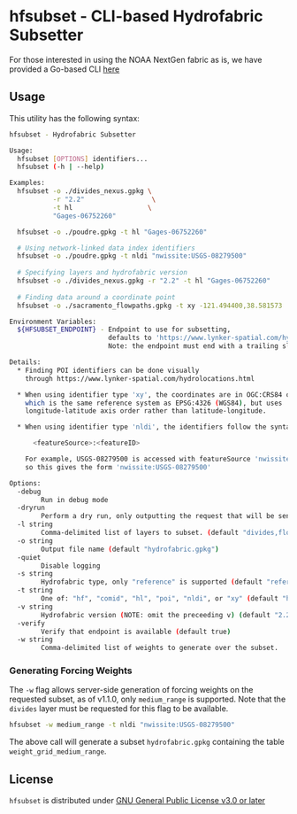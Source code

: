 # hfsubset - CLI-based Hydrofabric Subsetter

For those interested in using the NOAA NextGen fabric as is, we have
provided a Go-based CLI
[here](https://github.com/lynker-spatial/hfsubsetCLI/releases)

## Usage

This utility has the following syntax:

``` bash
hfsubset - Hydrofabric Subsetter

Usage:
  hfsubset [OPTIONS] identifiers...
  hfsubset (-h | --help)

Examples:
  hfsubset -o ./divides_nexus.gpkg \
           -r "2.2"                 \
           -t hl                   \
           "Gages-06752260"

  hfsubset -o ./poudre.gpkg -t hl "Gages-06752260"

  # Using network-linked data index identifiers
  hfsubset -o ./poudre.gpkg -t nldi "nwissite:USGS-08279500"
  
  # Specifying layers and hydrofabric version
  hfsubset -o ./divides_nexus.gpkg -r "2.2" -t hl "Gages-06752260"
  
  # Finding data around a coordinate point
  hfsubset -o ./sacramento_flowpaths.gpkg -t xy -121.494400,38.581573

Environment Variables:
  ${HFSUBSET_ENDPOINT} - Endpoint to use for subsetting,
                         defaults to 'https://www.lynker-spatial.com/hydrofabric/hfsubset/'.
                         Note: the endpoint must end with a trailing slash.

Details:
  * Finding POI identifiers can be done visually
    through https://www.lynker-spatial.com/hydrolocations.html

  * When using identifier type 'xy', the coordinates are in OGC:CRS84 order,
    which is the same reference system as EPSG:4326 (WGS84), but uses
    longitude-latitude axis order rather than latitude-longitude.

  * When using identifier type 'nldi', the identifiers follow the syntax

      <featureSource>:<featureID>

    For example, USGS-08279500 is accessed with featureSource 'nwissite',
    so this gives the form 'nwissite:USGS-08279500'

Options:
  -debug
        Run in debug mode
  -dryrun
        Perform a dry run, only outputting the request that will be sent
  -l string
        Comma-delimited list of layers to subset. (default "divides,flowlines,network,nexus")
  -o string
        Output file name (default "hydrofabric.gpkg")
  -quiet
        Disable logging
  -s string
        Hydrofabric type, only "reference" is supported (default "reference")
  -t string
        One of: "hf", "comid", "hl", "poi", "nldi", or "xy" (default "hf")
  -v string
        Hydrofabric version (NOTE: omit the preceeding v) (default "2.2")
  -verify
        Verify that endpoint is available (default true)
  -w string
        Comma-delimited list of weights to generate over the subset.
```

### Generating Forcing Weights

The `-w` flag allows server-side generation of forcing weights on the requested subset,
as of v1.1.0, only `medium_range` is supported. Note that the `divides` layer must be
requested for this flag to be available.

```bash
hfsubset -w medium_range -t nldi "nwissite:USGS-08279500"
```

The above call will generate a subset `hydrofabric.gpkg` containing the
table `weight_grid_medium_range`.

## License

`hfsubset` is distributed under [GNU General Public License v3.0 or later](LICENSE.md)
